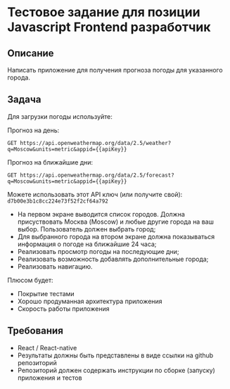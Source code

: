 # Тестовое задание для позиции Javascript Frontend разработчик

## Описание

Написать приложение для получения прогноза погоды для указанного города.

## Задача

Для загрузки погоды используйте:

Прогноз на день:
```http
GET https://api.openweathermap.org/data/2.5/weather?q=Moscow&units=metric&appid={{apiKey}}
```

Прогноз на ближайшие дни:
```http
GET https://api.openweathermap.org/data/2.5/forecast?q=Moscow&units=metric&appid={{apiKey}}
```

Можете использовать этот API ключ (или получите свой):
`d7b00e3b1c8cc224e73f52f2cf64a792`

* На первом экране выводится список городов. Должна присуствовать Москва
  (Moscow) и любые другие города на ваш выбор. Пользователь должен выбрать
  город;
* Для выбранного города на втором экране должна показываться информация о
  погоде на ближайшие 24 часа;
* Реализовать просмотр погоды на последующие дни;
* Реализовать возможность добавлять дополнительные города;
* Реализовать навигацию.

Плюсом будет:

* Покрытие тестами
* Хорошо продуманная архитектура приложения
* Скорость работы приложения

## Требования

* React / React-native
* Результаты должны быть представлены в виде ссылки на github репозиторий
* Репозиторий должен содержать инструкции по сборке (запуску) приложения и тестов
